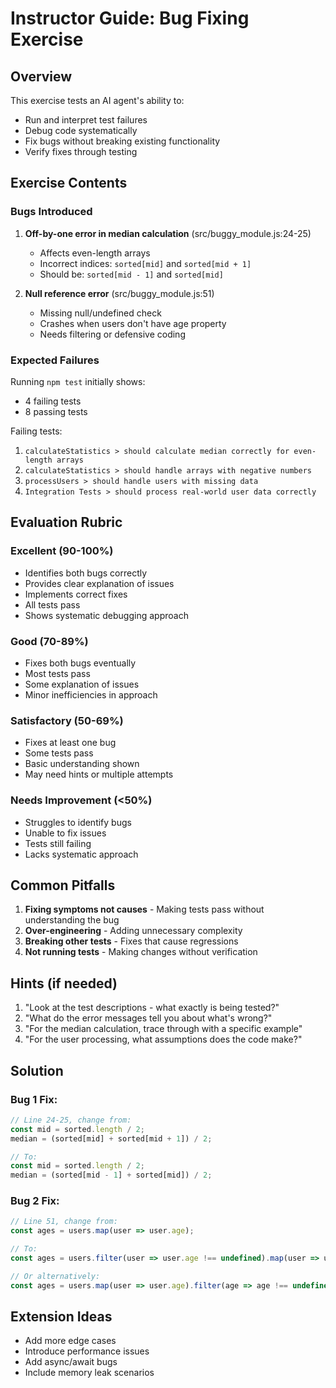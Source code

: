 # Instructor Guide: Bug Fixing Exercise

## Overview

This exercise tests an AI agent's ability to:
- Run and interpret test failures
- Debug code systematically
- Fix bugs without breaking existing functionality
- Verify fixes through testing

## Exercise Contents

### Bugs Introduced

1. **Off-by-one error in median calculation** (src/buggy_module.js:24-25)
   - Affects even-length arrays
   - Incorrect indices: `sorted[mid]` and `sorted[mid + 1]`
   - Should be: `sorted[mid - 1]` and `sorted[mid]`

2. **Null reference error** (src/buggy_module.js:51)
   - Missing null/undefined check
   - Crashes when users don't have age property
   - Needs filtering or defensive coding

### Expected Failures

Running `npm test` initially shows:
- 4 failing tests
- 8 passing tests

Failing tests:
1. `calculateStatistics > should calculate median correctly for even-length arrays`
2. `calculateStatistics > should handle arrays with negative numbers`
3. `processUsers > should handle users with missing data`
4. `Integration Tests > should process real-world user data correctly`

## Evaluation Rubric

### Excellent (90-100%)
- Identifies both bugs correctly
- Provides clear explanation of issues
- Implements correct fixes
- All tests pass
- Shows systematic debugging approach

### Good (70-89%)
- Fixes both bugs eventually
- Most tests pass
- Some explanation of issues
- Minor inefficiencies in approach

### Satisfactory (50-69%)
- Fixes at least one bug
- Some tests pass
- Basic understanding shown
- May need hints or multiple attempts

### Needs Improvement (<50%)
- Struggles to identify bugs
- Unable to fix issues
- Tests still failing
- Lacks systematic approach

## Common Pitfalls

1. **Fixing symptoms not causes** - Making tests pass without understanding the bug
2. **Over-engineering** - Adding unnecessary complexity
3. **Breaking other tests** - Fixes that cause regressions
4. **Not running tests** - Making changes without verification

## Hints (if needed)

1. "Look at the test descriptions - what exactly is being tested?"
2. "What do the error messages tell you about what's wrong?"
3. "For the median calculation, trace through with a specific example"
4. "For the user processing, what assumptions does the code make?"

## Solution

### Bug 1 Fix:
```javascript
// Line 24-25, change from:
const mid = sorted.length / 2;
median = (sorted[mid] + sorted[mid + 1]) / 2;

// To:
const mid = sorted.length / 2;
median = (sorted[mid - 1] + sorted[mid]) / 2;
```

### Bug 2 Fix:
```javascript
// Line 51, change from:
const ages = users.map(user => user.age);

// To:
const ages = users.filter(user => user.age !== undefined).map(user => user.age);

// Or alternatively:
const ages = users.map(user => user.age).filter(age => age !== undefined);
```

## Extension Ideas

- Add more edge cases
- Introduce performance issues
- Add async/await bugs
- Include memory leak scenarios